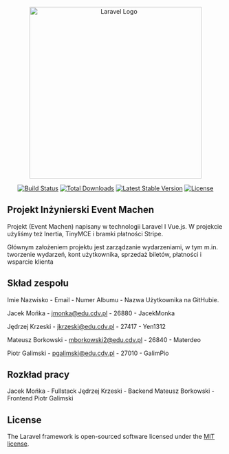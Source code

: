 <p align="center"><a href="https://laravel.com" target="_blank"><img src="https://raw.githubusercontent.com/laravel/art/master/logo-lockup/5%20SVG/2%20CMYK/1%20Full%20Color/laravel-logolockup-cmyk-red.svg" width="400" alt="Laravel Logo"></a></p>

<p align="center">
<a href="https://github.com/laravel/framework/actions"><img src="https://github.com/laravel/framework/workflows/tests/badge.svg" alt="Build Status"></a>
<a href="https://packagist.org/packages/laravel/framework"><img src="https://img.shields.io/packagist/dt/laravel/framework" alt="Total Downloads"></a>
<a href="https://packagist.org/packages/laravel/framework"><img src="https://img.shields.io/packagist/v/laravel/framework" alt="Latest Stable Version"></a>
<a href="https://packagist.org/packages/laravel/framework"><img src="https://img.shields.io/packagist/l/laravel/framework" alt="License"></a>
</p>

## Projekt Inżynierski Event Machen

Projekt (Event Machen) napisany w technologii Laravel I Vue.js. W projekcie użyliśmy też Inertia, TinyMCE i bramki płatności Stripe.

Głównym założeniem projektu jest zarządzanie wydarzeniami, w tym m.in. tworzenie wydarzeń, kont użytkownika, sprzedaż biletów, płatności i wsparcie klienta

## Skład zespołu

Imie Nazwisko - Email - Numer Albumu - Nazwa Użytkownika na GitHubie.

Jacek Mońka - jmonka@edu.cdv.pl - 26880 - JacekMonka

Jędrzej Krzeski - jkrzeski@edu.cdv.pl - 27417 - Yen1312

Mateusz Borkowski - mborkowski2@edu.cdv.pl - 26840 - Materdeo

Piotr Galimski - pgalimski@edu.cdv.pl - 27010 - GalimPio

## Rozkład pracy

Jacek Mońka - Fullstack
Jędrzej Krzeski - Backend
Mateusz Borkowski - Frontend
Piotr Galimski

## License

The Laravel framework is open-sourced software licensed under the [MIT license](https://opensource.org/licenses/MIT).
